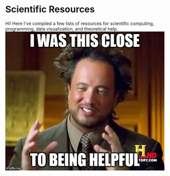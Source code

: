 # Scientific Resources
Hi! Here I've compiled a few lists of resources for scientific computing, programming, data visualization, and theoretical help. 
![](helpful.jpg)
